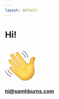 ```yaml
---
layout: default
---
```

# Hi!
<br>
<img src="https://github.com/seeess1/seeess1.github.io/raw/master/assets/images/wave.png" alt="Hi!" width="100"/>
<br>

<h3><a href="mailto: hi@samhburns.com">hi@samhburns.com</a></h3>